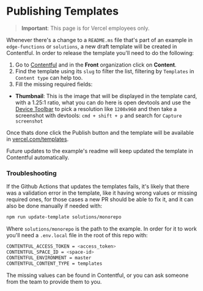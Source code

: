 # Publishing Templates

> **Important**: This page is for Vercel employees only.

Whenever there's a change to a `README.ms` file that's part of an example in `edge-functions` or `solutions`, a new draft template will be created in Contentful. In order to release the template you'll need to do the following:

1. Go to [Contentful](https://app.contentful.com) and in the **Front** organization click on **Content**.
2. Find the template using its `slug` to filter the list, filtering by `Templates` in `Content type` can help too.
3. Fill the missing required fields:

- **Thumbnail**: This is the image that will be displayed in the template card, with a 1.25:1 ratio, what you can do here is open devtools and use the [Device Toolbar](https://developer.chrome.com/docs/devtools/device-mode/) to pick a resolution like `1200x960` and then take a screenshot with devtools: `cmd + shift + p` and search for `Capture screenshot`

Once thats done click the Publish button and the template will be available in [vercel.com/templates](https://vercel.com/templates).

Future updates to the example's readme will keep updated the template in Contentful automatically.

### Troubleshooting

If the Github Actions that updates the templates fails, it's likely that there was a validation error in the template, like it having wrong values or missing required ones, for those cases a new PR should be able to fix it, and it can also be done manually if needed with:

```bash
npm run update-template solutions/monorepo
```

Where `solutions/monorepo` is the path to the example. In order for it to work you'll need a `.env.local` file in the root of this repo with:

```bash
CONTENTFUL_ACCESS_TOKEN = <access_token>
CONTENTFUL_SPACE_ID = <space-id>
CONTENTFUL_ENVIRONMENT = master
CONTENTFUL_CONTENT_TYPE = templates
```

The missing values can be found in Contentful, or you can ask someone from the team to provide them to you.
